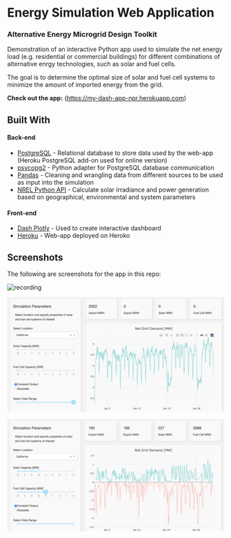 # Energy Simulation Web Application

### Alternative Energy Microgrid Design Toolkit

Demonstration of an interactive Python app used to simulate the net energy load (e.g. residential or commercial buildings) for different combinations of alternative enrgy technologies, such as solar and fuel cells. 

The goal is to determine the optimal size of solar and fuel cell systems to minimize the amount of imported energy from the grid. 

**Check out the app:** (https://my-dash-app-npr.herokuapp.com)
 
## Built With

#### Back-end

- [PostgreSQL](https://www.postgresql.org) - Relational database to store data used by the web-app (Heroku PostgreSQL add-on used for online version) 
- [psycopg2](https://pypi.org/project/psycopg2/) - Python adapter for PostgreSQL database communication
- [Pandas](https://pandas.pydata.org) - Cleaning and wrangling data from different sources to be used as input into the simulation
- [NREL Python API](https://sam.nrel.gov/software-development-kit-sdk/pysam.html) - Calculate solar irradiance and power generation based on geographical, environmental and system parameters

#### Front-end

- [Dash Plotly](https://dash.plot.ly/) - Used to create interactive dashboard
- [Heroku](https://www.heroku.com) - Web-app deployed on Heroko  

## Screenshots

The following are screenshots for the app in this repo:

![recording](screenshots/recording_1.gif)

![screenshot](screenshots/screenshot_1.png)

![screenshot](screenshots/screenshot_2.png)
